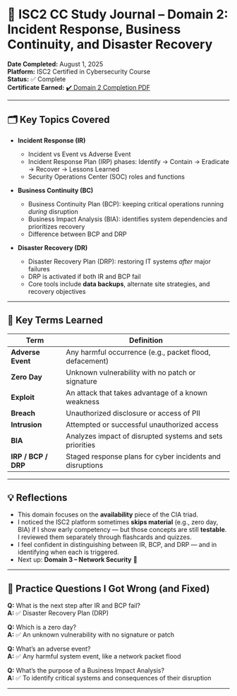 # 🧠 ISC2 CC Study Journal – Domain 2: Incident Response, Business Continuity, and Disaster Recovery

**Date Completed:** August 1, 2025  
**Platform:** ISC2 Certified in Cybersecurity Course  
**Status:** ✅ Complete  
**Certificate Earned:** [✔️ Domain 2 Completion PDF](../assets.md/domain2-certificate)

---

## 🗂️ Key Topics Covered

- **Incident Response (IR)**
  - Incident vs Event vs Adverse Event
  - Incident Response Plan (IRP) phases: Identify → Contain → Eradicate → Recover → Lessons Learned
  - Security Operations Center (SOC) roles and functions

- **Business Continuity (BC)**
  - Business Continuity Plan (BCP): keeping critical operations running *during* disruption
  - Business Impact Analysis (BIA): identifies system dependencies and prioritizes recovery
  - Difference between BCP and DRP

- **Disaster Recovery (DR)**
  - Disaster Recovery Plan (DRP): restoring IT systems *after* major failures
  - DRP is activated if both IR and BCP fail
  - Core tools include **data backups**, alternate site strategies, and recovery objectives

---

## 🧾 Key Terms Learned

| Term | Definition |
|------|------------|
| **Adverse Event** | Any harmful occurrence (e.g., packet flood, defacement) |
| **Zero Day** | Unknown vulnerability with no patch or signature |
| **Exploit** | An attack that takes advantage of a known weakness |
| **Breach** | Unauthorized disclosure or access of PII |
| **Intrusion** | Attempted or successful unauthorized access |
| **BIA** | Analyzes impact of disrupted systems and sets priorities |
| **IRP / BCP / DRP** | Staged response plans for cyber incidents and disruptions |

---

## 💡 Reflections

- This domain focuses on the **availability** piece of the CIA triad.
- I noticed the ISC2 platform sometimes **skips material** (e.g., zero day, BIA) if I show early competency — but those concepts are still **testable**. I reviewed them separately through flashcards and quizzes.
- I feel confident in distinguishing between IR, BCP, and DRP — and in identifying when each is triggered.
- Next up: **Domain 3 – Network Security** 🚀

---

## 🧪 Practice Questions I Got Wrong (and Fixed)

**Q:** What is the next step after IR and BCP fail?  
**A:** ✅ Disaster Recovery Plan (DRP)

**Q:** Which is a zero day?  
**A:** ✅ An unknown vulnerability with no signature or patch

**Q:** What’s an adverse event?  
**A:** ✅ Any harmful system event, like a network packet flood

**Q:** What’s the purpose of a Business Impact Analysis?  
**A:** ✅ To identify critical systems and consequences of their disruption

---

